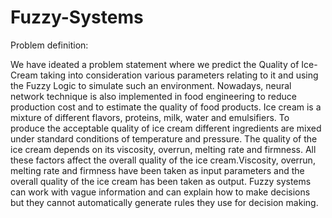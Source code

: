 # Fuzzy-Systems
Problem definition: 

We have ideated a problem statement where we predict the Quality of Ice-Cream taking into consideration various parameters relating to it and using the Fuzzy Logic to simulate such an environment. Nowadays, neural network technique is also implemented in food engineering to reduce production cost and to estimate the quality of food products. Ice cream is a mixture of different flavors, proteins, milk, water and emulsifiers. To produce the acceptable quality of ice cream different ingredients are mixed under standard conditions of temperature and pressure. The quality of the ice cream depends on its viscosity, overrun, melting rate and firmness. All these factors affect the overall quality of the ice cream.Viscosity, overrun, melting rate and firmness have been taken as input parameters and the overall quality of the ice cream has been taken as output. Fuzzy systems can work with vague information and can explain how to make decisions but they cannot automatically generate rules they use for decision making.
